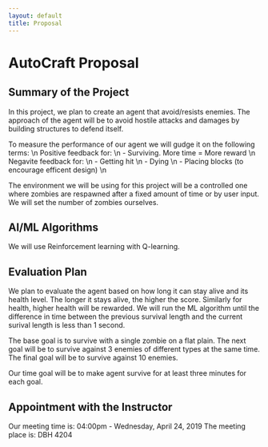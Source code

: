 ```yaml
---
layout: default
title: Proposal
---
```

# AutoCraft Proposal


## Summary of the Project
In this project, we plan to create an agent that avoid/resists enemies. The approach of the agent will be to avoid hostile attacks and damages by building structures to defend itself. 

To measure the performance of our agent we will gudge it on the following terms: \n
Positive feedback for: \n
	- Surviving. More time = More reward \n
Negavite feedback for: \n
	- Getting hit \n
	- Dying \n
	- Placing blocks (to encourage efficent design) \n

The environment we will be using for this project will be a controlled one where zombies are respawned after a fixed amount of time or by user input. We will set the number of zombies ourselves.


##  AI/ML Algorithms
We will use Reinforcement learning with Q-learning. 

##  Evaluation Plan
We plan to evaluate the agent based on how long it can stay alive and its health level. The longer it stays alive, the higher the score. Similarly for health, higher health will be rewarded. We will run the ML algorithm until the difference in time between the previous survival length and the current surival length is less than 1 second. 

The base goal is to survive with a single zombie on a flat plain. The next goal will be to survive against 3 enemies of different types at the same time. The final goal will be to survive against 10 enemies.

Our time goal will be to make agent survive for at least three minutes for each goal.


## Appointment with the Instructor
Our meeting time is: 04:00pm - Wednesday, April 24, 2019
The meeting place is: DBH 4204

